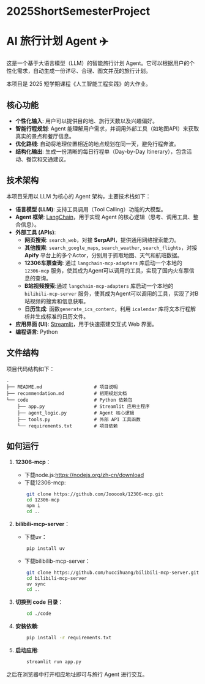 # 2025ShortSemesterProject
# AI 旅行计划 Agent ✈️

这是一个基于大语言模型（LLM）的智能旅行计划 Agent。它可以根据用户的个性化需求，自动生成一份详尽、合理、图文并茂的旅行计划。

本项目是 2025 短学期课程《人工智能工程实践》的大作业。

## 核心功能

- **个性化输入**: 用户可以提供目的地、旅行天数以及兴趣偏好。
- **智能行程规划**: Agent 能理解用户需求，并调用外部工具（如地图API）来获取真实的景点和餐厅信息。
- **优化路线**: 自动将地理位置相近的地点规划在同一天，避免行程奔波。
- **结构化输出**: 生成一份清晰的每日行程单（Day-by-Day Itinerary），包含活动、餐饮和交通建议。

## 技术架构

本项目采用以 LLM 为核心的 Agent 架构，主要技术栈如下：

- **语言模型 (LLM)**: 支持工具调用（Tool Calling）功能的大模型。
- **Agent 框架**: [LangChain](https://www.langchain.com/)，用于实现 Agent 的核心逻辑（思考、调用工具、整合信息）。
- **外部工具 (APIs)**:
    - **网页搜索**: `search_web`，对接 **SerpAPI**，提供通用网络搜索能力。
    - **其他搜索**: `search_google_maps`, `search_weather`, `search_flights`，对接 **Apify** 平台上的多个Actor，分别用于抓取地图、天气和航班数据。
    - **12306车票查询**: 通过 `langchain-mcp-adapters` 库启动一个本地的 `12306-mcp` 服务，使其成为Agent可以调用的工具，实现了国内火车票信息的查询。
    - **B站视频搜索**:通过 `langchain-mcp-adapters` 库启动一个本地的 `bilibili-mcp-server` 服务，使其成为Agent可以调用的工具，实现了对B站视频的搜索和信息获取。
    - **日历生成**: 函数`generate_ics_content`，利用 `icalendar` 库将文本行程解析并生成标准的日历文件。
- **应用界面 (UI)**: [Streamlit](https://streamlit.io/)，用于快速搭建交互式 Web 界面。
- **编程语言**: Python

## 文件结构

项目代码结构如下：

```
.
├── README.md                   # 项目说明
├── recommendation.md           # 初期规划文档
└── code                        # Python 依赖包
    ├── app.py                  # Streamlit 应用主程序
    ├── agent_logic.py          # Agent 核心逻辑
    ├── tools.py                # 外部 API 工具函数
    └── requirements.txt        # 项目依赖
```

## 如何运行

1.  **12306-mcp**：
    - 下载node.js:https://nodejs.org/zh-cn/download
    - 下载12306-mcp:
    ```bash
        git clone https://github.com/Joooook/12306-mcp.git
        cd 12306-mcp
        npm i
        cd ..
    ```

2.  **bilibili-mcp-server**：
    - 下载uv：
    ```bash
        pip install uv
    ```
    - 下载bilibilib-mcp-server：
    ```bash
        git clone https://github.com/huccihuang/bilibili-mcp-server.git
        cd bilibili-mcp-server
        uv sync
        cd ..
    ```

3.  **切换到 code 目录**：
    ```bash
        cd ./code
    ```

4.  **安装依赖**:
    ```bash
        pip install -r requirements.txt
    ```
5.  **启动应用**:
    ```bash
        streamlit run app.py
    ```

之后在浏览器中打开相应地址即可与旅行 Agent 进行交互。
